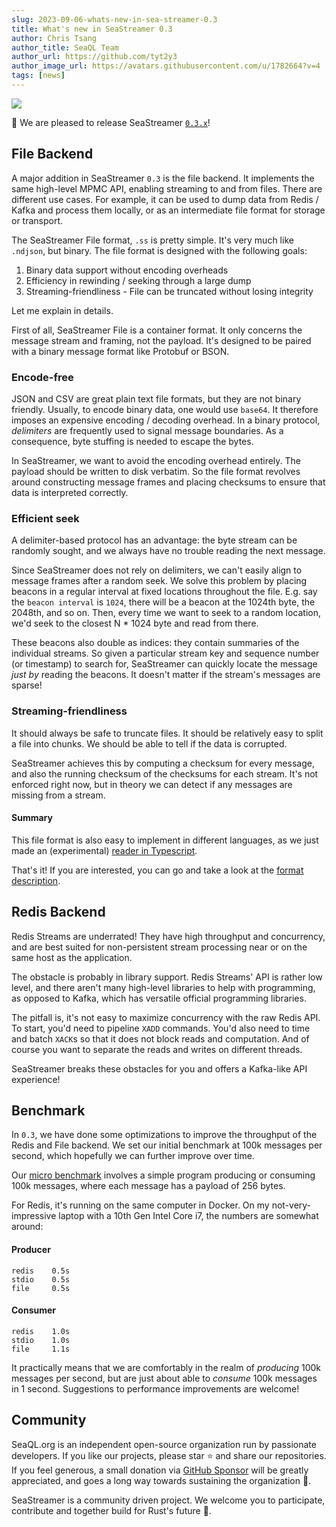 ```yaml
---
slug: 2023-09-06-whats-new-in-sea-streamer-0.3
title: What's new in SeaStreamer 0.3
author: Chris Tsang
author_title: SeaQL Team
author_url: https://github.com/tyt2y3
author_image_url: https://avatars.githubusercontent.com/u/1782664?v=4
tags: [news]
---
```


<a href="https://www.sea-ql.org/SeaStreamer/"><img src="https://www.sea-ql.org/SeaStreamer/img/SeaStreamer%20banner.png" /></a>

🎉 We are pleased to release SeaStreamer [`0.3.x`](https://github.com/SeaQL/sea-streamer/releases/0.3.0)!

## File Backend

A major addition in SeaStreamer `0.3` is the file backend. It implements the same high-level MPMC API, enabling streaming to and from files. There are different use cases. For example, it can be used to dump data from Redis / Kafka and process them locally, or as an intermediate file format for storage or transport.

The SeaStreamer File format, `.ss` is pretty simple. It's very much like `.ndjson`, but binary. The file format is designed with the following goals:

1. Binary data support without encoding overheads
2. Efficiency in rewinding / seeking through a large dump
3. Streaming-friendliness - File can be truncated without losing integrity

Let me explain in details.

First of all, SeaStreamer File is a container format. It only concerns the message stream and framing, not the payload. It's designed to be paired with a binary message format like Protobuf or BSON.

### Encode-free

JSON and CSV are great plain text file formats, but they are not binary friendly. Usually, to encode binary data, one would use `base64`. It therefore imposes an expensive encoding / decoding overhead. In a binary protocol, *delimiters* are frequently used to signal message boundaries. As a consequence, byte stuffing is needed to escape the bytes.

In SeaStreamer, we want to avoid the encoding overhead entirely. The payload should be written to disk verbatim. So the file format revolves around constructing message frames and placing checksums to ensure that data is interpreted correctly.

### Efficient seek

A delimiter-based protocol has an advantage: the byte stream can be randomly sought, and we always have no trouble reading the next message.

Since SeaStreamer does not rely on delimiters, we can't easily align to message frames after a random seek. We solve this problem by placing beacons in a regular interval at fixed locations throughout the file. E.g. say the `beacon interval` is `1024`, there will be a beacon at the 1024th byte, the 2048th, and so on. Then, every time we want to seek to a random location, we'd seek to the closest N * 1024 byte and read from there.

These beacons also double as indices: they contain summaries of the individual streams. So given a particular stream key and sequence number (or timestamp) to search for, SeaStreamer can quickly locate the message *just by* reading the beacons. It doesn't matter if the stream's messages are sparse!

### Streaming-friendliness

It should always be safe to truncate files. It should be relatively easy to split a file into chunks. We should be able to tell if the data is corrupted.

SeaStreamer achieves this by computing a checksum for every message, and also the running checksum of the checksums for each stream. It's not enforced right now, but in theory we can detect if any messages are missing from a stream.

#### Summary

This file format is also easy to implement in different languages, as we just made an (experimental) [reader in Typescript](https://github.com/SeaQL/sea-streamer/tree/main/sea-streamer-file/sea-streamer-file-reader).

That's it! If you are interested, you can go and take a look at the [format description](https://docs.rs/sea-streamer-file/latest/sea_streamer_file/format/index.html).

## Redis Backend

Redis Streams are underrated! They have high throughput and concurrency, and are best suited for non-persistent stream processing near or on the same host as the application.

The obstacle is probably in library support. Redis Streams' API is rather low level, and there aren't many high-level libraries to help with programming, as opposed to Kafka, which has versatile official programming libraries.

The pitfall is, it's not easy to maximize concurrency with the raw Redis API. To start, you'd need to pipeline `XADD` commands. You'd also need to time and batch `XACK`s so that it does not block reads and computation. And of course you want to separate the reads and writes on different threads.

SeaStreamer breaks these obstacles for you and offers a Kafka-like API experience!

## Benchmark

In `0.3`, we have done some optimizations to improve the throughput of the Redis and File backend. We set our initial benchmark at 100k messages per second, which hopefully we can further improve over time.

Our [micro benchmark](https://github.com/SeaQL/sea-streamer/tree/main/benchmark) involves a simple program producing or consuming 100k messages, where each message has a payload of 256 bytes.

For Redis, it's running on the same computer in Docker. On my not-very-impressive laptop with a 10th Gen Intel Core i7, the numbers are somewhat around:

#### Producer

```
redis    0.5s
stdio    0.5s
file     0.5s
```

#### Consumer

```
redis    1.0s
stdio    1.0s
file     1.1s
```

It practically means that we are comfortably in the realm of *producing* 100k messages per second, but are just about able to *consume* 100k messages in 1 second. Suggestions to performance improvements are welcome!

## Community

SeaQL.org is an independent open-source organization run by passionate ️developers. If you like our projects, please star ⭐ and share our repositories. If you feel generous, a small donation via [GitHub Sponsor](https://github.com/sponsors/SeaQL) will be greatly appreciated, and goes a long way towards sustaining the organization 🚢.

SeaStreamer is a community driven project. We welcome you to participate, contribute and together build for Rust's future 🦀.
